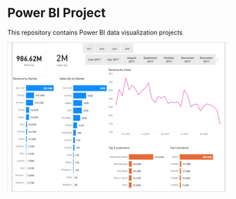 # Power BI Project
 This repository contains Power BI data visualization projects
 
 ![This is an image](https://github.com/auishikpyne/Power-BI-Project/blob/master/Sales%20Insights/PowerBI_salesinsights.png)
